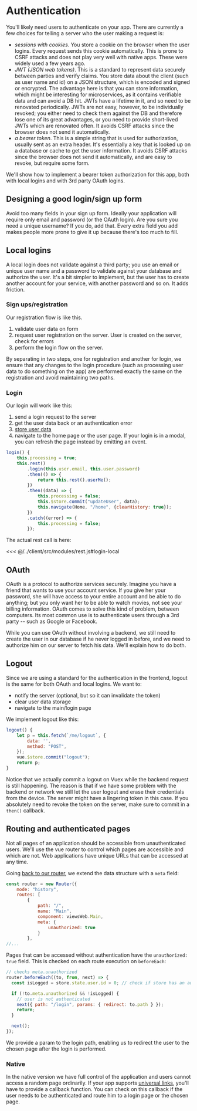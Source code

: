 # Authentication

You'll likely need users to authenticate on your app. There are currently a few choices for telling a server who the user making a request is:

- _sessions with cookies_. You store a cookie on the browser when the user logins. Every request sends this cookie automatically. This is prone to CSRF attacks and does not play very well with native apps. These were widely used a few years ago.
- _JWT (JSON web tokens)_. This is a standard to represent data securely between parties and verify claims. You store data about the client (such as user name and id) on a JSON structure, which is encoded and signed or encrypted. The advantage here is that you can store information, which might be interesting for microservices, as it contains verifiable data and can avoid a DB hit. JWTs have a lifetime in it, and so need to be renovated periodically. JWTs are not easy, however, to be individually revoked; you either need to check them against the DB and therefore lose one of its great advantages, or you need to provide short-lived JWTs which are renovated often. It avoids CSRF attacks since the browser does not send it automatically.
- _a bearer token_. This is a simple string that is used for authorization, usually sent as an extra header. It's essentially a key that is looked up on a database or cache to get the user information. It avoids CSRF attacks since the browser does not send it automatically, and are easy to revoke, but require some form.

We'll show how to implement a bearer token authorization for this app, both with local logins and with 3rd party OAuth logins.

## Designing a good login/sign up form

Avoid too many fields in your sign up form. Ideally your application will require only email and password (or the OAuth login). Are you sure you need a unique username? If you do, add that. Every extra field you add makes people more prone to give it up because there's too much to fill.

## Local logins

A local login does not validate against a third party; you use an email or unique user name and a password to validate against your database and authorize the user. It's a bit simpler to implement, but the user has to create another account for your service, with another password and so on. It adds friction.

### Sign ups/registration

Our registration flow is like this.

1. validate user data on form
1. request user registration on the server. User is created on the server, check for errors
1. perform the login flow on the server.

By separating in two steps, one for registration and another for login, we ensure that any changes to the login procedure (such as processing user data to do something on the app) are performed exactly the same on the registration and avoid maintaining two paths.

### Login

Our login will work like this:

1. send a login request to the server
1. get the user data back or an authentication error
1. [store user data](./stateandstorage.md)
1. navigate to the home page or the user page. If your login is in a modal, you can refresh the page instead by emitting an event.

```js
login() {
    this.processing = true;
    this.rest()
        .login(this.user.email, this.user.password)
        .then(() => {
            return this.rest().userMe();
        })
        .then((data) => {
            this.processing = false;
            this.$store.commit("updateUser", data);
            this.navigate(Home, "/home", {clearHistory: true});
        })
        .catch((error) => {
            this.processing = false;
        });

```

The actual rest call is here:

<<< @/../client/src/modules/rest.js#login-local

## OAuth

OAuth is a protocol to authorize services securely. Imagine you have a friend that wants to use your account service. If you give her your password, she will have access to your entire account and be able to do anything; but you only want her to be able to watch movies, not see your billing information. OAuth comes to solve this kind of problem, between computers. Its most common use is to authenticate users through a 3rd party -- such as Google or Facebook.

While you can use OAuth without involving a backend, we still need to create the user in our database if he never logged in before, and we need to authorize him on our server to fetch his data. We'll explain how to do both.

## Logout

Since we are using a standard for the authentication in the frontend, logout is the same for both OAuth and local logins. We want to:

- notify the server (optional, but so it can invalidate the token)
- clear user data storage
- navigate to the main/login page

We implement logout like this:

```js
logout() {
    let p = this.fetch(`/me/logout`, {
        data: '',
        method: "POST",
    });
    vue.$store.commit("logout");
    return p;
}
```

Notice that we actually commit a logout on Vuex while the backend request is still happening. The reason is that if we have some problem with the backend or network we still let the user logout and erase their credentials from the device. The server might have a lingering token in this case. If you absolutely need to revoke the token on the server, make sure to commit in a `then()` callback.

## Routing and authenticated pages

Not all pages of an application should be accessible from unauthenticated users. We'll use the vue router to control which pages are accessible and which are not. Web applications have unique URLs that can be accessed at any time.

Going [back to our router](./routing.md), we extend the data structure with a `meta` field:

```js
const router = new Router({
    mode: "history",
    routes: [
        {
            path: "/",
            name: "Main",
            component: viewsWeb.Main,
            meta: {
                unauthorized: true
            }
        },
//...
```

Pages that can be accessed without authentication have the `unauthorized: true` field. This is checked on each route execution on `beforeEach`:

```js
// checks meta.unauthorized
router.beforeEach((to, from, next) => {
  const isLogged = store.state.user.id > 0; // check if store has an authenticated user

  if (!to.meta.unauthorized && !isLogged) {
    // user is not authenticated
    next({ path: "/login", params: { redirect: to.path } });
    return;
  }

  next();
});
```

We provide a param to the login path, enabling us to redirect the user to the chosen page after the login is performed.

### Native

In the native version we have full control of the application and users cannot access a random page ordinarily. If your app supports [universal links](https://market.nativescript.org/plugins/nativescript-plugin-universal-links), you'll have to provide a callback function. You can check on this callback if the user needs to be authenticated and route him to a login page or the chosen page.
